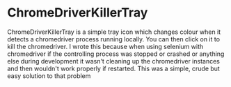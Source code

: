 # ChromeDriverKillerTray

ChromeDriverKillerTray is a simple tray icon which changes colour when it detects a chromedriver process running locally. You can then click on it to kill the chromedriver. I wrote this because when using selenium with chromedriver if the controlling process was stopped or crashed or anything else during development it wasn't cleaning up the chromedriver instances and then wouldn't work properly if restarted. This was a simple, crude but easy solution to that problem

